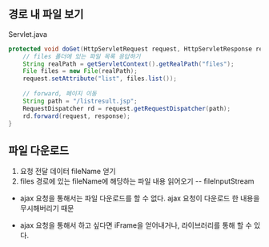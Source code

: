 ## 경로 내 파일 보기
Servlet.java
```java
protected void doGet(HttpServletRequest request, HttpServletResponse response) throws ServletException, IOException {
	// files 폴더에 있는 파일 목록 응답하기
	String realPath = getServletContext().getRealPath("files");
	File files = new File(realPath);
	request.setAttribute("list", files.list());
		
	// forward, 페이지 이동
	String path = "/listresult.jsp";
	RequestDispatcher rd = request.getRequestDispatcher(path);
	rd.forward(request, response);
}
```

## 파일 다운로드

1) 요청 전달 데이터 fileName 얻기
2) files 경로에 있는 fileName에 해당하는 파일 내용 읽어오기 -- fileInputStream

* ajax 요청을 통해서는 파일 다운로드를 할 수 없다.
ajax 요청이 다운로드 한 내용을 무시해버리기 때문

* ajax 요청을 통해서 하고 싶다면 iFrame을 얻어내거나, 라이브러리를 통해 할 수 있다. 
<!--stackedit_data:
eyJoaXN0b3J5IjpbMTQxNDU4OTk2OCwtMTA3MTc5MTY0Miw1Mj
Q1MTkwOTcsLTgwNzU2NjI4NiwzMzYyMjMyNzddfQ==
-->